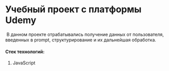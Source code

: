 # Учебный проект с платформы Udemy

 В данном проекте отрабатывались получение данных от пользователя, введенных в prompt, структурирование и их дальнейшая обработка.

#### Стек технологий:
1. JavaScript
